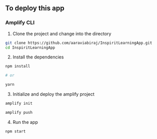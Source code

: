 

## To deploy this app

### Amplify CLI

1. Clone the project and change into the directory

```sh
git clone https://github.com/aaraviabiraj/InspiritLearningApp.git
cd InspiritLearningApp
```

2. Install the dependencies

```sh
npm install

# or

yarn
```

3. Initialize and deploy the amplify project

```sh
amplify init

amplify push
```

4. Run the app

```sh
npm start
```




